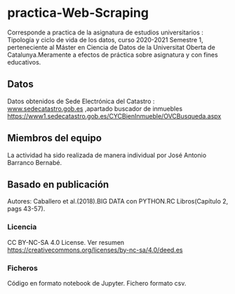 # practica-Web-Scraping
Corresponde a practica de la asignatura de estudios universitarios : Tipología y ciclo de vida de los datos, curso 2020-2021 Semestre 1,
perteneciente al Máster en Ciencia de Datos de la Universitat Oberta de Catalunya.Meramente a efectos de práctica sobre asignatura y con fines educativos.

## Datos 
Datos obtenidos de Sede Electrónica del Catastro : www.sedecatastro.gob.es ,apartado buscador de inmuebles https://www1.sedecatastro.gob.es/CYCBienInmueble/OVCBusqueda.aspx

## Miembros del equipo
La actividad ha sido realizada de manera individual por José Antonio Barranco Bernabé.

## Basado en publicación
Autores: Caballero et al.(2018).BIG DATA con PYTHON.RC Libros(Capítulo 2, pags 43-57).

### Licencia
CC BY-NC-SA 4.0 License.
Ver resumen https://creativecommons.org/licenses/by-nc-sa/4.0/deed.es

### Ficheros
Código en formato notebook de Jupyter.
Fichero formato csv.


